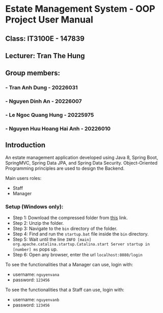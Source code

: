 # Estate Management System - OOP Project User Manual
## Class: IT3100E - 147839
## Lecturer: Tran The Hung
## Group members:
### - Tran Anh Dung - 20226031
### - Nguyen Dinh An - 20226007
### - Le Ngoc Quang Hung - 20225975
### - Nguyen Huu Hoang Hai Anh - 20226010

## Introduction
An estate management application developed using Java 8, Spring Boot, SpringMVC, Spring Data JPA, and Spring Data Security. Object-Oriented Programming principles are used to design the Backend.

Main users roles: 
- Staff
- Manager

### Setup (Windows only):
- Step 1: Download the compressed folder from [this](https://drive.google.com/file/d/10rbYSHjaZJXsCjMm9IyUpxwtlCRrtx4N/view?usp=sharing) link.
- Step 2: Unzip the folder.
- Step 3: Navigate to the `bin` directory of the folder.
- Step 4: Find and run the `startup.bat` file inside the `bin` directory.
- Step 5: Wait until the line `INFO [main] org.apache.catalina.startup.Catalina.start Server startup in [number] ms` pops up.
- Step 6: Open any browser, enter the url `localhost:8080/login` 

To see the functionalities that a Manager can use, login with:
- username: `nguyenvana`
- password: `123456`

To see the functionalities that a Staff can use, login with:
- username: `nguyenvanb`
- password: `123456`
